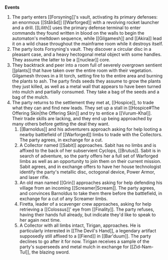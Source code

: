 **Events**
1. The party enters [[Forsyning]]'s vault, activating its primary defenses: an enormous [[Stålråd]] [[Warforged]] with a revolving rocket launcher and a drill. [[Lilith]] uses the primary defense terminal to enter commands they found written in blood on the walls to begin the automaton's meltdown sequence, while [[Gilgamesh]] and [[Akira]] lead it on a wild chase throughout the mainframe room while it destroys itself.
2. The party loots Forsyning's vault. They discover a circular disc in a pleasant case, and a heavy hectogonal metal object with some handles. They assume the latter to be a [[nuclear]] core.
3. They backtrack and peer into a room full of severely overgrown sentient [[plants]] that have taken over the entire room with their vegetation. Gilgamesh throws in a lit torch, setting fire to the entire area and burning the plants to ash. The party finds seeds they assume to grow the plants they just killed, as well as a metal wall that appears to have been turned into mulch and partially consumed. They take a bag of the seeds and a bag of the mulch.
4. The party returns to the settlement they met at, [[Hospice]], to trade what they can and find new leads. They set up a stall in [[Hospice#The Offering Skin|the Offering Skin]] and try to entice a [[Vurum-Khal]]. Their trade skills are lacking, and they end up being approached by many others before getting the deal they want.
	1. [[Barnoldus]] and his adventurers approach asking for help looting a nearby battlefield of [[Warforged]] limbs to trade with the Collectors. The party agrees, in exchange for a cut.
	2. A Collector named [[Sabit]] approaches. Sabit has no limbs and is affixed to the back of her subservient Cyclops, [[Brutus]]. Sabit is in search of adventure, so the party offers her a full set of Warforged limbs as well as an opportunity to join them on their current mission. Sabit agrees, and in exchange offers to have her house technologist identify the party's metallic disc, octogonal device, Power Armor, and laser rifle.
	3. An old man named [[Grin]] approaches asking for help defending his village from an incoming [[Screamer|Scream]]. The party agrees, and convinces Barnoldus to take them there before the battlefield, in exchange for a cut of any Screamer limbs.
	4. Firetta, leader of a scavenger crew approaches, asking for help retrieving a [[Colossus]]' eye from [[Finality]]. The party refuses, having their hands full already, but indicate they'd like to speak to her again next time.
	5. A Collector with all limbs intact, Tirigan, approaches. He is particularly interested in [[The Devil's Hand]], a legendary artifact supposedly still affixed to a [[Fiend]] in [[Bar'duum]]. The party declines to go after it for now. Tirigan receives a sample of the party's superseeds and metal mulch in exchange for [[Zid-Nam-Tul]], the blazing sword.